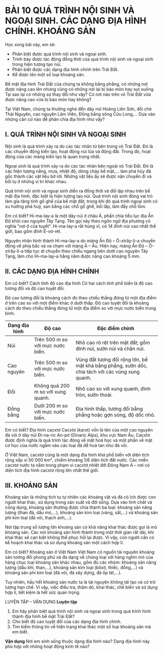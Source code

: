 # BÀI 10 QUÁ TRÌNH NỘI SINH VÀ NGOẠI SINH. CÁC DẠNG ĐỊA HÌNH CHÍNH. KHOÁNG SẢN

Học xong bài này, em sẽ:
- Phân biệt được quá trình nội sinh và ngoại sinh.
- Trình bày được tác động đồng thời của quá trình nội sinh và ngoại sinh trong hiện tượng tạo núi.
- Phân biệt được các dạng địa hình chính trên Trái Đất.
- Kể được tên một số loại khoáng sản.

Bề mặt địa hình Trái Đất của chúng ta không bằng phẳng, có những nơi được nâng cao lên nhưng cũng có những nơi lại bị bào mòn hay sụt xuống. Tại sao lại có những sự thay đổi như vậy? Có nơi nào trên vỏ Trái Đất vừa được nâng cao vừa bị bào mòn hay không?

Tại Việt Nam, chúng ta thường nghe đến dãy núi Hoàng Liên Sơn, đồi chè Thái Nguyên, cao nguyên Lâm Viên, Đồng bằng sông Cửu Long,... Dựa vào những căn cứ nào để phân chia địa hình như vậy?

## I. QUÁ TRÌNH NỘI SINH VÀ NGOẠI SINH

Nội sinh là quá trình xảy ra do các tác nhân từ bên trong vỏ Trái Đất. Đó là các chuyển động kiến tạo, hoạt động núi lửa và động đất. Trong đó, hoạt động của các mảng kiến tạo là quan trọng nhất.

Ngoại sinh là quá trình xảy ra do các tác nhân bên ngoài vỏ Trái Đất. Đó là các hiện tượng nắng, mưa, nhiệt độ, dòng chảy bề mặt,... làm phá hủy đá gốc thành các vật liệu bở rời. Những vật liệu ấy sẽ được vận chuyển đi và bồi tụ ở những vị trí khác nhau.

Quá trình nội sinh và ngoại sinh diễn ra đồng thời và đối lập nhau trên bề mặt địa hình, đặc biệt là hiện tượng tạo núi. Quá trình nội sinh đóng vai trò làm gia tăng tính gồ ghề của bề mặt đất, trong khi đó quá trình ngoại sinh có xu hướng phá huỷ, san bằng các chỗ gồ ghề, bồi lấp, làm đầy chỗ lõm.

Em có biết?
Hi-ma-lay-a là một dãy núi ở châu Á, phần chia tiểu lục địa Ấn Độ khỏi cao nguyên Tây Tạng. Tên gọi này theo ngôn ngữ địa phương có nghĩa "nơi ở của tuyết". Hi-ma-lay-a rất hùng vĩ, có 14 đỉnh núi cao nhất thế giới, bao gồm đỉnh Ê-vơ-rét.

Nguyên nhân hình thành Hi-ma-lay-a do mảng Ấn Độ – Ô-xtrây-li-a chuyển động về phía bắc và va chạm với mảng Á – Âu. Hiện nay, mảng Ấn Độ – Ô-xtrây-li-a tiếp tục di chuyển theo chiều ngang bên dưới cao nguyên Tây Tạng, làm cho Hi-ma-lay-a hằng năm được nâng cao khoảng 5 mm.

## II. CÁC DẠNG ĐỊA HÌNH CHÍNH

Em có biết?
Cách tính độ cao địa hình
Có hai cách tính phổ biến là độ cao tương đối và độ cao tuyệt đối.

Độ cao tương đối là khoảng cách đo theo chiều thẳng đứng từ một địa điểm ở trên cao so với một điểm khác ở dưới thấp. Độ cao tuyệt đối là khoảng cách đo theo chiều thẳng đứng từ một địa điểm so với mực nước biển trung bình.

| Dạng địa hình | Độ cao                  | Đặc điểm chính                                      |
|---------------|-------------------------|-----------------------------------------------------|
| Núi           | Trên 500 m so với mực nước biển. | Nhô cao rõ rệt trên mặt đất; gồm đỉnh núi, sườn núi và chân núi. |
| Cao nguyên   | Trên 500 m so với mực nước biển. | Vùng đất tương đối rộng lớn, bề mặt khá bằng phẳng, sườn dốc, chia tách với các vùng xung quanh. |
| Đồi           | Không quá 200 m so với xung quanh. | Nhô cao so với xung quanh, đỉnh tròn, sườn thoải. |
| Đồng bằng    | Dưới 200 m so với mực nước biển. | Địa hình thấp, tương đối bằng phẳng hoặc gợn sóng, độ dốc nhỏ. |

Em có biết?
Địa hình cacxtơ
Cacxtơ (karst) vốn là tên của một cao nguyên đá vôi ở dãy núi Đi-na-ric An-pơ (Dinaric Alps), khu vực Nam Âu. Cacxtơ được định nghĩa là quá trình tác động về mặt hoá học và một phần về mặt cơ học của nước ngấm vào các loại đá dễ hoà tan như đá vôi.

Ở Việt Nam, cacxtơ cũng là một dạng địa hình khá phổ biến với diện tích rộng xấp xỉ 50 000 km², chiếm khoảng 1/6 diện tích đất nước. Các miền cacxtơ nước ta nằm trong phạm vi cacxtơ nhiệt đới Đông Nam Á – nơi có diện tích địa hình cacxtơ rộng lớn nhất thế giới.

## III. KHOÁNG SẢN

Khoáng sản là những tích tụ tự nhiên các khoáng vật và đá có ích được con người khai thác, sử dụng trong sản xuất và đời sống. Dựa vào tính chất và công dụng, khoáng sản thường được chia thành ba loại: khoáng sản năng lượng (than đá, dầu mỏ,...), khoáng sản kim loại (vàng, sắt,...) và khoáng sản phi kim loại (đá vôi, thạch anh,...).

Nơi tập trung số lượng lớn khoáng sản có khả năng khai thác được gọi là mỏ khoáng sản. Các mỏ khoáng sản hình thành trong một thời gian rất dài, khi khai thác sẽ cạn kiệt không thể phục hồi lại được. Vì vậy, con người cần có kế hoạch khai thác và sử dụng khoáng sản một cách hợp lí.

Em có biết?
Khoáng sản ở Việt Nam
Việt Nam có nguồn tài nguyên khoáng sản tương đối phong phú và đa dạng về chủng loại với hàng nghìn mỏ của hàng chục loại khoáng sản khác nhau, gồm đủ các nhóm: khoáng sản năng lượng (dầu khí, than,...), khoáng sản kim loại (bôxit, thiếc, đồng,...) và khoáng sản phi kim loại (đá vôi, đá xây dựng, đá ốp lát,...).

Tuy nhiên, hầu hết khoáng sản nước ta là tài nguyên không tái tạo và có trữ lượng hạn chế. Vì vậy, việc điều tra, thăm dò, khai thác, chế biến và sử dụng hợp lí, tiết kiệm là hết sức quan trọng.

LUYỆN TẬP – VẬN DỤNG
**Luyện tập**
1. Em hãy phân biệt quá trình nội sinh và ngoại sinh trong quá trình hình thành địa hình bề mặt Trái Đất?
2. Cho biết độ cao tuyệt đối của các dạng địa hình chính.
3. Tìm kiếm thông tin về hiện trạng khai thác một số loại khoáng sản mà em biết.

**Vận dụng**
Nơi em sinh sống thuộc dạng địa hình nào? Dạng địa hình này phù hợp với những hoạt động kinh tế nào?
